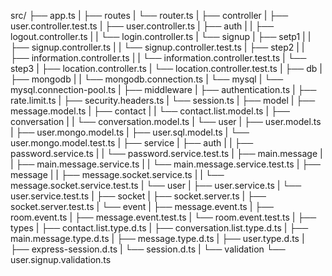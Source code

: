 src/
├── app.ts
|
├── routes
|   └── router.ts
|
├── controller
|   ├── user.controller.test.ts
|   ├── user.controller.ts
|   ├── auth
|   |   ├── logout.controller.ts
|   |   └── login.controller.ts
|   └── signup
|       ├── setp1
|       |   ├── signup.controller.ts
|       |   └── signup.controller.test.ts
|       ├── step2
|       |   ├── information.controller.ts
|       |   └── information.controller.test.ts
|       └── step3
|           ├── location.controller.ts
|           └── location.controller.test.ts
|
├── db
|   ├── mongodb
|   |   └── mongodb.connection.ts
|   └── mysql
|       └── mysql.connection-pool.ts
|
├── middleware
|   ├── authentication.ts
|   ├── rate.limit.ts
|   ├── security.headers.ts
|   └── session.ts
|
├── model
|   ├── message.model.ts
|   ├── contact
|   |   └── contact.list.model.ts
|   ├── conversation
|   |   └── conversation.model.ts
|   └── user
|       ├── user.model.ts
|       ├── user.mongo.model.ts
|       ├── user.sql.model.ts
|       └── user.mongo.model.test.ts
|
├── service
|   ├── auth
|   |   ├── password.service.ts
|   |   └── password.service.test.ts
|   ├── main.message
|   |   ├── main.message.service.ts
|   |   └── main.message.service.test.ts
|   ├── message
|   |   ├── message.socket.service.ts
|   |   └── message.socket.service.test.ts
|   └── user
|       ├── user.service.ts
|       └── user.service.test.ts
|
├── socket
|   ├── socket.server.ts
|   ├── socket.server.test.ts
|   └── event
|       ├── message.event.ts
|       ├── room.event.ts
|       ├── message.event.test.ts
|       └── room.event.test.ts
|
├── types
|   ├── contact.list.type.d.ts
|   ├── conversation.list.type.d.ts
|   ├── main.message.type.d.ts
|   ├── message.type.d.ts
|   ├── user.type.d.ts
|   ├── express-session.d.ts
|   └── session.d.ts
|
└── validation
    └── user.signup.validation.ts
